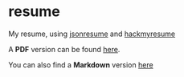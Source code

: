 # resume
My resume, using [jsonresume](https://www.jsonresume.org) and [hackmyresume](http://please.hackmyresume.com/)

A **PDF** version can be found [here](https://github.com/bdubaut/resume/blob/master/out/resume.pdf).

You can also find a **Markdown** version [here](https://github.com/bdubaut/resume/blob/master/out/resume.md)
